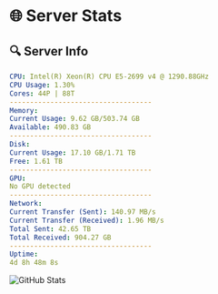 # 🌐 Server Stats
## 🔍 Server Info
```yaml
CPU: Intel(R) Xeon(R) CPU E5-2699 v4 @ 1290.88GHz
CPU Usage: 1.30%
Cores: 44P | 88T
-----------------------------------
Memory:
Current Usage: 9.62 GB/503.74 GB
Available: 490.83 GB
-----------------------------------
Disk:
Current Usage: 17.10 GB/1.71 TB
Free: 1.61 TB
-----------------------------------
GPU:
No GPU detected
-----------------------------------
Network:
Current Transfer (Sent): 140.97 MB/s
Current Transfer (Received): 1.96 MB/s
Total Sent: 42.65 TB
Total Received: 904.27 GB
-----------------------------------
Uptime:
4d 8h 48m 8s
```
![GitHub Stats](https://img.shields.io/badge/Updated-2025-02-12_07:31:26-blue)
